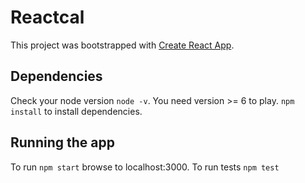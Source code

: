 # Reactcal

This project was bootstrapped with [Create React App](https://github.com/facebookincubator/create-react-app).

## Dependencies

Check your node version `node -v`. You need version >= 6 to play. `npm install` to install dependencies.

## Running the app

To run `npm start` browse to localhost:3000. To run tests `npm test`